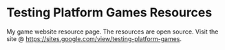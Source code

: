 # Testing Platform Games Resources
My game website resource page. The resources are open source. Visit the site @ https://sites.google.com/view/testing-platform-games.
